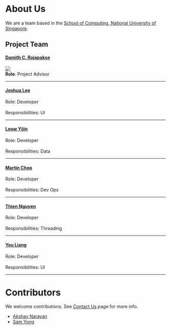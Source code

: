 # About Us

We are a team based in the [School of Computing, National University of Singapore](http://www.comp.nus.edu.sg).

## Project Team

#### [Damith C. Rajapakse](http://www.comp.nus.edu.sg/~damithch) <br>
<img src="http://www.comp.nus.edu.sg/~damithch/images/damith2.jpg"><br>
**Role**: Project Advisor

-----

#### [Joshua Lee](http://github.com/lejolly)
Role: Developer <br>  
Responsibilities: UI

-----

#### [Leow Yijin](http://github.com/yijinl) 
Role: Developer <br>  
Responsibilities: Data

-----

#### [Martin Choo](http://github.com/m133225)
Role: Developer <br>  
Responsibilities: Dev Ops

-----

#### [Thien Nguyen](https://github.com/ndt93)
 Role: Developer <br>  
 Responsibilities: Threading
 
 -----

#### [You Liang](http://github.com/yl-coder) 
 Role: Developer <br>  
 Responsibilities: UI
 
 -----

# Contributors

We welcome contributions. See [Contact Us](ContactUs.md) page for more info.

* [Akshay Narayan](https://github.com/se-edu/addressbook-level4/pulls?q=is%3Apr+author%3Aokkhoy)
* [Sam Yong](https://github.com/se-edu/addressbook-level4/pulls?q=is%3Apr+author%3Amauris)